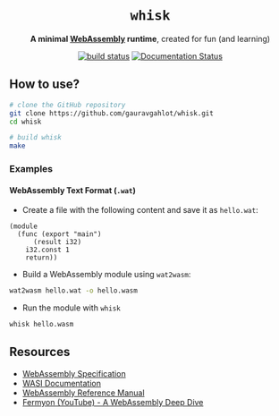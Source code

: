 <div align="center">
  <h1><code>whisk</code></h1>

  <p>
    <strong>A minimal <a href="https://webassembly.org/">WebAssembly</a> runtime</strong>, created for fun (and learning)
  </p>

  <p>
    <a href="https://github.com/gauravgahlot/whisk/actions?query=workflow%3ACI"><img src="https://github.com/gauravgahlot/whisk/actions/workflows/ci.yaml/badge.svg" alt="build status" /></a>
    <a href="https://docs.rs/whisk"><img src="https://docs.rs/whisk/badge.svg" alt="Documentation Status" /></a>
  </p>
</div>

## How to use?

```sh
# clone the GitHub repository
git clone https://github.com/gauravgahlot/whisk.git
cd whisk

# build whisk
make
```

### Examples

#### **WebAssembly Text Format** (`.wat`)

- Create a file with the following content and save it as `hello.wat`:

```wat
(module
  (func (export "main")
      (result i32)
    i32.const 1
    return))
```

- Build a WebAssembly module using `wat2wasm`:

```sh
wat2wasm hello.wat -o hello.wasm
```

- Run the module with `whisk`

```sh
whisk hello.wasm
```

## Resources

- [WebAssembly Specification][1]
- [WASI Documentation][2]
- [WebAssembly Reference Manual][3]
- [Fermyon (YouTube) - A WebAssembly Deep Dive][4]

[1]: https://webassembly.github.io/spec/
[2]: https://github.com/WebAssembly/WASI
[3]: https://github.com/sunfishcode/wasm-reference-manual/blob/master/WebAssembly.md
[4]: https://www.youtube.com/watch?v=VGLnqkegX-g
